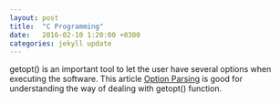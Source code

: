 ```yaml
---
layout: post
title:  "C Programming"
date:   2016-02-10 1:20:00 +0300
categories: jekyll update
---
```

getopt() is an important tool to let the user have several options when executing the software. This article [Option Parsing][option_parsing] is good for understanding the way of dealing with getopt() function.

[option_parsing]: http://www.informit.com/articles/article.aspx?p=175771&seqNum=3
